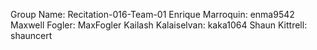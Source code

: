Group Name: Recitation-016-Team-01
Enrique Marroquin: enma9542
Maxwell Fogler: MaxFogler
Kailash Kalaiselvan: kaka1064
Shaun Kittrell: shauncert